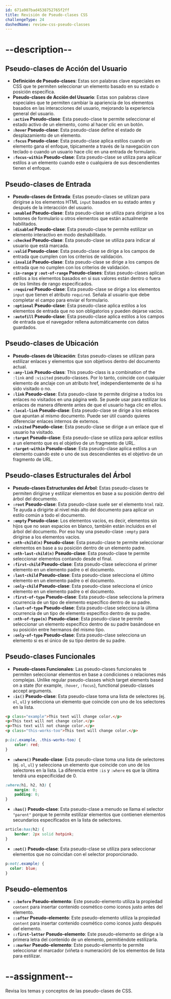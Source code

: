 ```yaml
---
id: 671a907bad4538752765f2ff
title: Revisión de Pseudo-clases CSS
challengeType: 24
dashedName: review-css-pseudo-classes
---
```


# --description--

## Pseudo-clases de Acción del Usuario

- **Definición de Pseudo-clases**: Estas son palabras clave especiales en CSS que te permiten seleccionar un elemento basado en su estado o posición específica.
- **Pseudo-clases de Acción del Usuario**: Estas son palabras clave especiales que te permiten cambiar la apariencia de los elementos basados en las interacciones del usuario, mejorando la experiencia general del usuario.
- **`:active` Pseudo-clase**: Esta pseudo-clase te permite seleccionar el estado activo de un elemento, como al hacer clic en un botón.
- **`:hover` Pseudo-clase**: Esta pseudo-clase define el estado de desplazamiento de un elemento.
- **`:focus` Pseudo-clase**: Esta pseudo-clase aplica estilos cuando un elemento gana el enfoque, típicamente a través de la navegación con teclado o cuando un usuario hace clic en una entrada de formulario.
- **`:focus-within` Pseudo-clase**: Esta pseudo-clase se utiliza para aplicar estilos a un elemento cuando este o cualquiera de sus descendientes tienen el enfoque.

## Pseudo-clases de Entrada

- **Pseudo-clases de Entrada**: Estas pseudo-clases se utilizan para dirigirse a los elementos HTML `input` basados en su estado antes y después de la interacción del usuario.
- **`:enabled` Pseudo-clase**: Esta pseudo-clase se utiliza para dirigirse a los botones de formulario u otros elementos que están actualmente habilitados.
- **`:disabled` Pseudo-clase**: Esta pseudo-clase te permite estilizar un elemento interactivo en modo deshabilitado.
- **`:checked` Pseudo-clase**: Esta pseudo-clase se utiliza para indicar al usuario que está marcada.
- **`:valid` Pseudo-clase**: Esta pseudo-clase se dirige a los campos de entrada que cumplen con los criterios de validación.
- **`:invalid` Pseudo-clase**: Esta pseudo-clase se dirige a los campos de entrada que no cumplen con los criterios de validación.
- **`:in-range` y `:out-of-range` Pseudo-clases**: Estas pseudo-clases aplican estilos a los elementos basados en si sus valores están dentro o fuera de los límites de rango especificados.
- **`:required` Pseudo-clase**: Esta pseudo-clase se dirige a los elementos `input` que tienen el atributo `required`. Señala al usuario que debe completar el campo para enviar el formulario.
- **`:optional` Pseudo-clase**: Esta pseudo-clase aplica estilos a los elementos de entrada que no son obligatorios y pueden dejarse vacíos.
- **`:autofill` Pseudo-clase**: Esta pseudo-clase aplica estilos a los campos de entrada que el navegador rellena automáticamente con datos guardados.

## Pseudo-clases de Ubicación

- **Pseudo-clases de Ubicación**: Estas pseudo-clases se utilizan para estilizar enlaces y elementos que son objetivos dentro del documento actual.
- **`:any-link` Pseudo-class**: This pseudo-class is a combination of the `:link` and `:visited` pseudo-classes. Por lo tanto, coincide con cualquier elemento de anclaje con un atributo href, independientemente de si ha sido visitado o no.
- **`:link` Pseudo-clase**: Esta pseudo-clase te permite dirigirse a todos los enlaces no visitados en una página web. Se puede usar para estilizar los enlaces de manera diferente antes de que el usuario haga clic en ellos.
- **`:local-link` Pseudo-clase**: Esta pseudo-clase se dirige a los enlaces que apuntan al mismo documento. Puede ser útil cuando quieres diferenciar enlaces internos de externos.
- **`:visited` Pseudo-clase**: Esta pseudo-clase se dirige a un enlace que el usuario ha visitado.
- **`:target` Pseudo-clase**: Esta pseudo-clase se utiliza para aplicar estilos a un elemento que es el objetivo de un fragmento de URL.
- **`:target-within` Pseudo-clase**: Esta pseudo-clase aplica estilos a un elemento cuando este o uno de sus descendientes es el objetivo de un fragmento de URL.

## Pseudo-clases Estructurales del Árbol

- **Pseudo-clases Estructurales del Árbol**: Estas pseudo-clases te permiten dirigirse y estilizar elementos en base a su posición dentro del árbol del documento.
- **`:root` Pseudo-clase**: Esta pseudo-clase suele ser el elemento `html` raíz. Te ayuda a dirigirte al nivel más alto del documento para aplicar un estilo común a todo el documento. 
- **`:empty` Pseudo-clase**: Los elementos vacíos, es decir, elementos sin hijos que no sean espacios en blanco, también están incluidos en el árbol del documento. Por eso hay una pseudo-clase `:empty` para dirigirse a los elementos vacíos.
- **`:nth-child(n)` Pseudo-clase**: Esta pseudo-clase te permite seleccionar elementos en base a su posición dentro de un elemento padre.
- **`:nth-last-child(n)` Pseudo-clase**: Esta pseudo-clase te permite seleccionar elementos contando desde el final.
- **`:first-child` Pseudo-clase**: Esta pseudo-clase selecciona el primer elemento en un elemento padre o el documento.
- **`:last-child` Pseudo-clase**: Esta pseudo-clase selecciona el último elemento en un elemento padre o el documento.
- **`:only-child` Pseudo-clase**: Esta pseudo-clase selecciona el único elemento en un elemento padre o el documento.
- **`:first-of-type` Pseudo-clase**: Esta pseudo-clase selecciona la primera ocurrencia de un tipo de elemento específico dentro de su padre.
- **`:last-of-type` Pseudo-clase**: Esta pseudo-clase selecciona la última ocurrencia de un tipo de elemento específico dentro de su padre.
- **`:nth-of-type(n)` Pseudo-clase**: Esta pseudo-clase te permite seleccionar un elemento específico dentro de su padre basándose en su posición entre hermanos del mismo tipo.
- **`:only-of-type` Pseudo-clase**: Esta pseudo-clase selecciona un elemento si es el único de su tipo dentro de su padre.

## Pseudo-clases Funcionales

- **Pseudo-clases Funcionales**: Las pseudo-clases funcionales te permiten seleccionar elementos en base a condiciones o relaciones más complejas. Unlike regular pseudo-classes which target elements based on a state (for example, `:hover`, `:focus`), functional pseudo-classes accept arguments.
- **`:is()` Pseudo-clase**: Esta pseudo-clase toma una lista de selectores (ej. `ol`, `ul`) y selecciona un elemento que coincide con uno de los selectores en la lista.

```html
<p class="example">This text will change color.</p>
<p>This text will not change color.</p>
<p>This text will not change color.</p>
<p class="this-works-too">This text will change color.</p>
```

```css
p:is(.example, .this-works-too) {
    color: red;
}
```

- **`:where()` Pseudo-clase**: Esta pseudo-clase toma una lista de selectores (ej. `ol`, `ul`) y selecciona un elemento que coincide con uno de los selectores en la lista. La diferencia entre `:is` y `:where` es que la última tendrá una especificidad de 0.

```css
:where(h1, h2, h3) {
    margin: 0;
    padding: 0;
}
```

- **`:has()` Pseudo-clase**: Esta pseudo-clase a menudo se llama el selector `"parent"` porque te permite estilizar elementos que contienen elementos secundarios especificados en la lista de selectores.

```css
article:has(h2) {
    border: 2px solid hotpink;
}
```

- **`:not()` Pseudo-clase**: Esta pseudo-clase se utiliza para seleccionar elementos que no coincidan con el selector proporcionado.

```css
p:not(.example) {
  color: blue;
}
```

## Pseudo-elementos

- **`::before` Pseudo-elemento**: Este pseudo-elemento utiliza la propiedad `content` para insertar contenido cosmético como iconos justo antes del elemento.
- **`::after` Pseudo-elemento**: Este pseudo-elemento utiliza la propiedad `content` para insertar contenido cosmético como iconos justo después del elemento.
- **`::first-letter` Pseudo-elemento**: Este pseudo-elemento se dirige a la primera letra del contenido de un elemento, permitiéndote estilizarla.
- **`::marker` Pseudo-elemento**: Este pseudo-elemento te permite seleccionar el marcador (viñeta o numeración) de los elementos de lista para estilizar.

# --assignment--

Revisa los temas y conceptos de las pseudo-clases de CSS.
